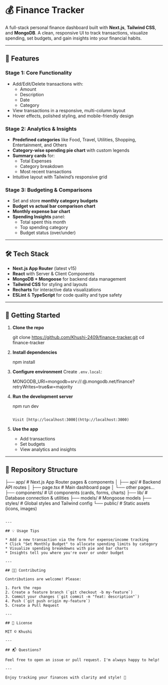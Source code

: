 # 💰 Finance Tracker

A full-stack personal finance dashboard built with **Next.js**, **Tailwind CSS**, and **MongoDB**. A clean, responsive UI to track transactions, visualize spending, set budgets, and gain insights into your financial habits.

---

## 🚀 Features

### Stage 1: Core Functionality
- Add/Edit/Delete transactions with:  
  - Amount  
  - Description  
  - Date  
  - Category
- View transactions in a responsive, multi-column layout
- Hover effects, polished styling, and mobile-friendly design

### Stage 2: Analytics & Insights
- **Predefined categories** like Food, Travel, Utilities, Shopping, Entertainment, and Others  
- **Category-wise spending pie chart** with custom legends  
- **Summary cards** for:  
  - Total Expenses  
  - Category breakdown  
  - Most recent transactions  
- Intuitive layout with Tailwind’s responsive grid

### Stage 3: Budgeting & Comparisons
- Set and store **monthly category budgets**
- **Budget vs actual bar comparison chart**
- **Monthly expense bar chart**
- **Spending Insights** panel:
  - Total spent this month  
  - Top spending category  
  - Budget status (over/under)  

---

## 🛠️ Tech Stack

- **Next.js App Router** (latest v15)
- **React** with Server & Client Components
- **MongoDB + Mongoose** for backend data management
- **Tailwind CSS** for styling and layouts
- **Recharts** for interactive data visualizations
- **ESLint** & **TypeScript** for code quality and type safety

---

## 📝 Getting Started

1. **Clone the repo**

   git clone https://github.com/Khushi-2409/finance-tracker.git
   cd finance-tracker


2. **Install dependencies**


   npm install


3. **Configure environment**
   Create `.env.local`:

   MONGODB_URI=mongodb+srv://<USERNAME>:<PASSWORD>@<cluster>.mongodb.net/finance?retryWrites=true&w=majority

4. **Run the development server**

   npm run dev
   ```

   Visit [http://localhost:3000](http://localhost:3000)

5. **Use the app**

   * Add transactions
   * Set budgets
   * View analytics and insights

---

## 📂 Repository Structure

├── app/               # Next.js App Router pages & components
│   ├── api/           # Backend API routes
│   ├── page.tsx       # Main dashboard page
│   └── other pages…   
├── components/        # UI components (cards, forms, charts)
├── lib/               # Database connection & utilities
├── models/            # Mongoose models
├── styles/            # Global styles and Tailwind config
└── public/            # Static assets (icons, images)
```

---

## 💡 Usage Tips

* Add a new transaction via the form for expense/income tracking
* Click "Set Monthly Budget" to allocate spending limits by category
* Visualize spending breakdowns with pie and bar charts
* Insights tell you where you're over or under budget

---

## 👩‍💻 Contributing

Contributions are welcome! Please:

1. Fork the repo
2. Create a feature branch (`git checkout -b my-feature`)
3. Commit your changes (`git commit -m "feat: description"`)
4. Push (`git push origin my-feature`)
5. Create a Pull Request

---

## 📄 License

MIT © Khushi

---

## 📬 Questions?

Feel free to open an issue or pull request. I'm always happy to help!

---

Enjoy tracking your finances with clarity and style! 💎
